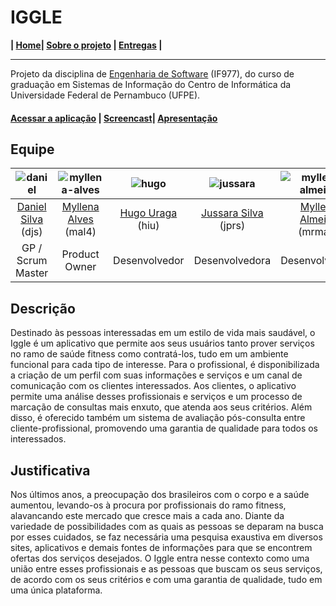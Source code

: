 # IGGLE

**| [Home](https://github.com/shirubadan/Iggle/blob/master/README.md)| [Sobre o projeto](https://github.com/shirubadan/Iggle/blob/master/Sobre%20o%20projeto.md) | [Entregas](https://github.com/hugouraga/Iggle/blob/master/%23docs/README.md) |**

---

Projeto da disciplina de [Engenharia de Software](https://github.com/if977/if977) (IF977), do curso de graduação em Sistemas de Informação do Centro de Informática da Universidade Federal de Pernambuco (UFPE).

#### [Acessar a aplicação](http://iggle-app.herokuapp.com) | [Screencast](https://www.loom.com/share/3b37d052cafb4cc2923b0e12a95f70a9)| [Apresentação](https://docs.google.com/presentation/d/1JarDd6N7AUBovQgrl_1c5l2qSTcHmAhnO0P4nIG1Ulc/edit?usp=drivesdk)

## Equipe

| ![daniel](https://github.com/hugouraga/Iggle/blob/master/%23docs/team-imgs/daniel.png) | ![myllena-alves](https://github.com/hugouraga/Iggle/blob/master/%23docs/team-imgs/myllena-alves.png) | ![hugo](https://github.com/hugouraga/Iggle/blob/master/%23docs/team-imgs/hugo.png) | ![jussara](https://github.com/hugouraga/Iggle/blob/master/%23docs/team-imgs/jussara.png) | ![myllena-almeida](https://github.com/hugouraga/Iggle/blob/master/%23docs/team-imgs/myllena-almeida.png) |
|:---------------------:|:------------------:|:----------------:|:--------------------:|:-----------------------:|
[Daniel Silva](https://github.com/shirubadan) (djs) | [Myllena Alves](https://github.com/myllenaalves) (mal4) | [Hugo Uraga](https://github.com/hugouraga) (hiu) | [Jussara Silva](https://github.com/jussararodrigues) (jprs) | [Myllena Almeida](https://github.com/MyllenaAlmeida) (mrma2) | 
| GP / Scrum Master | Product Owner | Desenvolvedor | Desenvolvedora | Desenvolvedora |

## Descrição
Destinado às pessoas interessadas em um estilo de vida mais saudável, o Iggle é um aplicativo que permite aos seus usuários tanto prover serviços no ramo de saúde fitness como contratá-los, tudo em um ambiente funcional para cada tipo de interesse. Para o profissional, é disponibilizada a criação de um perfil com suas informações e serviços e um canal de comunicação com os clientes interessados. Aos clientes, o aplicativo permite uma análise desses profissionais e serviços e um processo de marcação de consultas mais enxuto, que atenda aos seus critérios. Além disso, é oferecido também um sistema de avaliação pós-consulta entre cliente-profissional, promovendo uma garantia de qualidade para todos os interessados.

## Justificativa
Nos últimos anos, a preocupação dos brasileiros com o corpo e a saúde aumentou, levando-os à procura por profissionais do ramo fitness, alavancando este mercado que cresce mais a cada ano. Diante da variedade de possibilidades com as quais as pessoas se deparam na busca por esses cuidados, se faz necessária uma pesquisa exaustiva em diversos sites, aplicativos e demais fontes de informações para que se encontrem ofertas dos serviços desejados. O Iggle entra nesse contexto como uma união entre esses profissionais e as pessoas que buscam os seus serviços, de acordo com os seus critérios e com uma garantia de qualidade, tudo em uma única plataforma.
